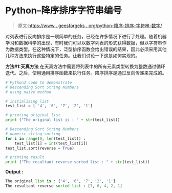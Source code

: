 # Python–降序排序字符串编号

> 原文:[https://www . geesforgeks . org/python-降序-排序-字符串-数字/](https://www.geeksforgeeks.org/python-descending-sort-string-numbers/)

对列表进行反向排序是一项简单的任务，已经在许多情况下进行了处理。随着机器学习和数据科学的出现，有时我们可以以数字列表的形式获得数据，但以字符串作为数据类型。在这种情况下，泛型排序函数会给出错误的结果，因此必须采用其他几种方法来执行这些特定的任务。让我们讨论一下这是如何实现的。

**方法#1:天真方法**
在天真方法中需要将列表中的所有元素类型转换为整数通过循环迭代。之后，使用通用排序函数来执行任务。降序排序是通过反向传递来完成的。

```py
# Python3 code to demonstrate 
# Descending Sort String Numbers
# using naive method 

# initializing list 
test_list = [ '4', '6', '7', '2', '1']

# printing original list 
print ("The original list is : " + str(test_list))

# Descending Sort String Numbers
# numeric string sorting
for i in range(0, len(test_list)) :
    test_list[i] = int(test_list[i])
test_list.sort(reverse = True)

# printing result
print ("The resultant reverse sorted list : " + str(test_list))
```

**Output :**

```py
The original list is : ['4', '6', '7', '2', '1']
The resultant reverse sorted list : [7, 6, 4, 2, 1]

```